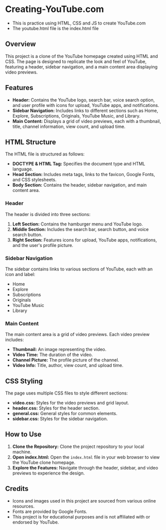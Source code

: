 # Creating-YouTube.com
- This is practice using HTML, CSS and JS to create YouTube.com
- The youtube.html file is the index.html file

## Overview

This project is a clone of the YouTube homepage created using HTML and CSS. The page is designed to replicate the look and feel of YouTube, featuring a header, sidebar navigation, and a main content area displaying video previews.

## Features

- **Header:** Contains the YouTube logo, search bar, voice search option, and user profile with icons for upload, YouTube apps, and notifications.
- **Sidebar Navigation:** Includes links to different sections such as Home, Explore, Subscriptions, Originals, YouTube Music, and Library.
- **Main Content:** Displays a grid of video previews, each with a thumbnail, title, channel information, view count, and upload time.

## HTML Structure

The HTML file is structured as follows:

- **DOCTYPE & HTML Tag:** Specifies the document type and HTML language.
- **Head Section:** Includes meta tags, links to the favicon, Google Fonts, and CSS stylesheets.
- **Body Section:** Contains the header, sidebar navigation, and main content area.

### Header

The header is divided into three sections:
1. **Left Section:** Contains the hamburger menu and YouTube logo.
2. **Middle Section:** Includes the search bar, search button, and voice search button.
3. **Right Section:** Features icons for upload, YouTube apps, notifications, and the user's profile picture.

### Sidebar Navigation

The sidebar contains links to various sections of YouTube, each with an icon and label:
- Home
- Explore
- Subscriptions
- Originals
- YouTube Music
- Library

### Main Content

The main content area is a grid of video previews. Each video preview includes:
- **Thumbnail:** An image representing the video.
- **Video Time:** The duration of the video.
- **Channel Picture:** The profile picture of the channel.
- **Video Info:** Title, author, view count, and upload time.

## CSS Styling

The page uses multiple CSS files to style different sections:
- **video.css:** Styles for the video previews and grid layout.
- **header.css:** Styles for the header section.
- **general.css:** General styles for common elements.
- **sidebar.css:** Styles for the sidebar navigation.

## How to Use

1. **Clone the Repository:** Clone the project repository to your local machine.
2. **Open index.html:** Open the `index.html` file in your web browser to view the YouTube clone homepage.
3. **Explore the Features:** Navigate through the header, sidebar, and video previews to experience the design.

## Credits

- Icons and images used in this project are sourced from various online resources.
- Fonts are provided by Google Fonts.
- This project is for educational purposes and is not affiliated with or endorsed by YouTube.

